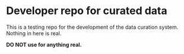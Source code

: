 # Developer repo for curated data

This is a testing repo for the development of the data curation system. Nothing in here is real. 

**DO NOT use for anything real.**


